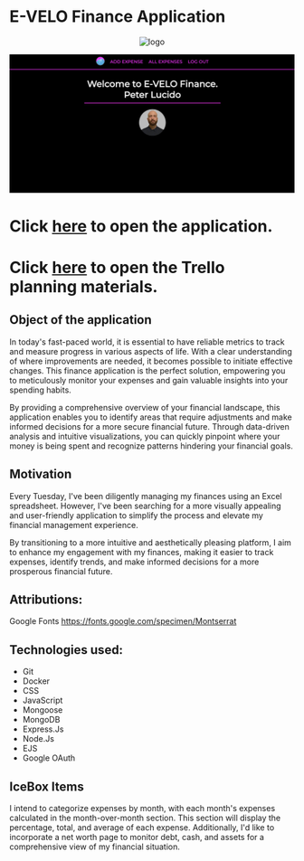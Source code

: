 # E-VELO Finance Application

<p align="center">
<img width="150" alt="logo" src="https://user-images.githubusercontent.com/127632779/234599864-abfebcc0-f9c4-4538-b730-47fbf4ec430f.png">
</p>

![image](/public/images/Screenshot%202023-04-25%20at%2010.53.46%20PM.png)


# Click [here](https://evelo-finance.fly.dev/) to open the application.

# Click [here](https://trello.com/b/h2CcgQmw/finacial-project) to open the Trello planning materials.

## Object of the application
In today's fast-paced world, it is essential to have reliable metrics to track and measure progress in various aspects of life. With a clear understanding of where improvements are needed, it becomes possible to initiate effective changes. This finance application is the perfect solution, empowering you to meticulously monitor your expenses and gain valuable insights into your spending habits.

By providing a comprehensive overview of your financial landscape, this application enables you to identify areas that require adjustments and make informed decisions for a more secure financial future. Through data-driven analysis and intuitive visualizations, you can quickly pinpoint where your money is being spent and recognize patterns hindering your financial goals.

## Motivation
Every Tuesday, I've been diligently managing my finances using an Excel spreadsheet. However, I've been searching for a more visually appealing and user-friendly application to simplify the process and elevate my financial management experience.

By transitioning to a more intuitive and aesthetically pleasing platform, I aim to enhance my engagement with my finances, making it easier to track expenses, identify trends, and make informed decisions for a more prosperous financial future.

## Attributions:
Google Fonts
https://fonts.google.com/specimen/Montserrat

## Technologies used:
* Git
* Docker
* CSS
* JavaScript
* Mongoose
* MongoDB
* Express.Js
* Node.Js
* EJS
* Google OAuth

## IceBox Items
I intend to categorize expenses by month, with each month's expenses calculated in the month-over-month section. This section will display the percentage, total, and average of each expense. Additionally, I'd like to incorporate a net worth page to monitor debt, cash, and assets for a comprehensive view of my financial situation.
